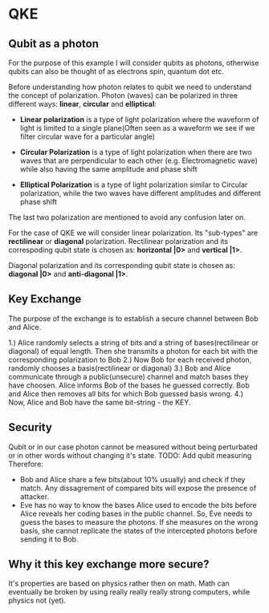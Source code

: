 # QKE

## Qubit as a photon

For the purpose of this example I will consider qubits as photons, otherwise qubits can also be thought of as electrons spin, quantum dot etc.

Before understanding how photon relates to qubit we need to understand the concept of polarization.
Photon (waves) can be polarized in three different ways: **linear**, **circular** and **elliptical**:
- **Linear polarization** is a type of light polarization where the waveform of light is limited to a single plane(Often seen as a waveform we see if we filter circular wave for a particular angle)

- **Circular Polarization** is a type of light polarization when there are two waves that are perpendicular to each other (e.g. Electromagnetic wave) while also having the same amplitude and phase shift

- **Elliptical Polarization** is a type of light polarization similar to Circular polarization, while the two waves have different amplitudes and different phase shift

The last two polarization are mentioned to avoid any confusion later on.

For the case of QKE we will consider linear polarization. Its "sub-types" are **rectilinear** or **diagonal** polarization.
Rectilinear polarization and its correspoding qubit state is chosen as: **horizontal |0>** and **vertical |1>**.

Diagonal polarization and its corresponding qubit state is chosen as: **diagonal |0>** and **anti-diagonal |1>**.

## Key Exchange

The purpose of the exchange is to establish a secure channel between Bob and Alice.

1.) Alice randomly selects a string of bits and a string of bases(rectilinear or diagonal) of equal length. Then she transmits a photon for each bit with the corresponding polarization to Bob
2.) Now Bob for each received photon, randomly chooses a basis(rectilinear or diagonal)
3.) Bob and Alice communicate through a public(unsecure) channel and match bases they have choosen. Alice informs Bob of the bases he guessed correctly. Bob and Alice then removes all bits for which Bob guessed basis wrong. 
4.) Now, Alice and Bob have the same bit-string - the KEY.

## Security

Qubit or in our case photon cannot be measured without being perturbated or in other words without changing it's state.
TODO: Add qubit measuring
Therefore:
- Bob and Alice share a few bits(about 10% usually) and check if they match. Any dissagrement of compared bits will expose the presence of attacker.
- Eve has no way to know the bases Alice used to encode the bits before Alice reveals her coding bases in the public channel. So, Eve needs to guess the bases to measure the photons. If she measures on the wrong basis, she cannot replicate the states of the intercepted photons before sending it to Bob. 


## Why it this key exchange more secure?

It's properties are based on physics rather then on math. Math can eventually be broken by using really really really strong computers, while physics not (yet).

